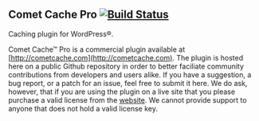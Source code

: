 ## Comet Cache Pro [![Build Status](https://travis-ci.org/websharks/comet-cache-pro.svg?branch=000000-dev)](https://travis-ci.org/websharks/comet-cache-pro)

Caching plugin for WordPress®.

Comet Cache™ Pro is a commercial plugin available at [http://cometcache.com](http://cometcache.com). The plugin is hosted here on a public Github repository in order to better faciliate community contributions from developers and users alike. If you have a suggestion, a bug report, or a patch for an issue, feel free to submit it here. We do ask, however, that if you are using the plugin on a live site that you please purchase a valid license from the [website](http://cometcache.com). We cannot provide support to anyone that does not hold a valid license key.
